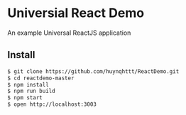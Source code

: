 # Universial React Demo
An example Universal ReactJS application

## Install
```sh
$ git clone https://github.com/huynqhttt/ReactDemo.git
$ cd reactdemo-master
$ npm install
$ npm run build
$ npm start
$ open http://localhost:3003
```
